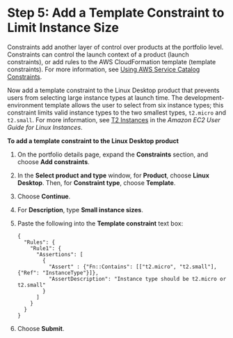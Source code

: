 # Step 5: Add a Template Constraint to Limit Instance Size<a name="getstarted-constraint"></a>

Constraints add another layer of control over products at the portfolio level\. Constraints can control the launch context of a product \(launch constraints\), or add rules to the AWS CloudFormation template \(template constraints\)\. For more information, see [Using AWS Service Catalog Constraints](constraints.md)\.

Now add a template constraint to the Linux Desktop product that prevents users from selecting large instance types at launch time\. The development\-environment template allows the user to select from six instance types; this constraint limits valid instance types to the two smallest types, `t2.micro` and `t2.small`\. For more information, see [T2 Instances](https://docs.aws.amazon.com/AWSEC2/latest/UserGuide/t2-instances.html) in the *Amazon EC2 User Guide for Linux Instances*\.

**To add a template constraint to the Linux Desktop product**

1. On the portfolio details page, expand the **Constraints** section, and choose **Add constraints**\.

1. In the **Select product and type** window, for **Product**, choose **Linux Desktop**\. Then, for **Constraint type**, choose **Template**\.

1. Choose **Continue**\.

1. For **Description**, type **Small instance sizes**\.

1. Paste the following into the **Template constraint** text box:

   ```
   {
     "Rules": {
       "Rule1": {
         "Assertions": [
           {
             "Assert" : {"Fn::Contains": [["t2.micro", "t2.small"], {"Ref": "InstanceType"}]},
             "AssertDescription": "Instance type should be t2.micro or t2.small"
           }
         ]
       }
     }
   }
   ```

1.  Choose **Submit**\. 